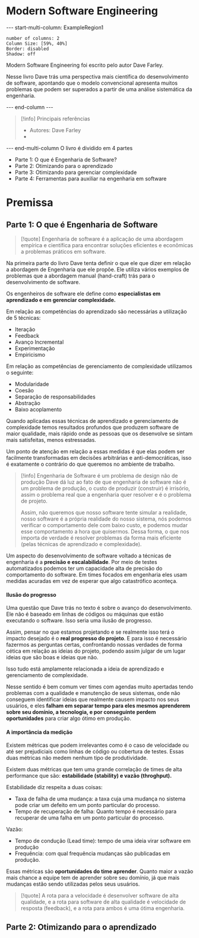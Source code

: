 # Modern Software Engineering

--- start-multi-column: ExampleRegion1  
```column-settings  
number of columns: 2
Column Size: [59%, 40%]
Border: disabled
Shadow: off
```

Modern Software Engineering foi escrito pelo autor Dave Farley.

Nesse livro Dave trás uma perspectiva mais científica do desenvolvimento de software, apontando que o modelo convencional apresenta muitos problemas que podem ser superados a partir de uma análise sistemática da engenharia.

--- end-column ---

> [!info] Principais referências
> - Autores: Dave Farley
>- 

--- end-multi-column
O livro é dividido em 4 partes

- Parte 1: O que é Engenharia de Software?
- Parte 2: Otimizando para o aprendizado
- Parte 3: Otimizando para gerenciar complexidade
- Parte 4: Ferramentas para auxiliar na engenharia em software

# Premissa

## Parte 1: O que é Engenharia de Software

> [!quote] Engenharia de software é a aplicação de uma abordagem empírica e científica para encontrar soluções eficientes e econômicas a problemas práticos em software.

Na primeira parte do livro Dave tenta definir o que ele que dizer em relação a abordagem de Engenharia que ele propõe. Ele utiliza vários exemplos de problemas que a abordagem manual (hand-craft) trás para o desenvolvimento de software.

Os engenheiros de software ele define como **especialistas em aprendizado e em gerenciar complexidade.**

Em relação as competências do aprendizado são necessárias a utilização de 5 técnicas:

- Iteração
- Feedback
- Avanço Incremental
- Experimentação
- Empiricismo

Em relação as competências de gerenciamento de complexidade utilizamos o seguinte:

- Modularidade
- Coesão
- Separação de responsabilidades
- Abstração
- Baixo acoplamento

Quando aplicadas essas técnicas de aprendizado e gerenciamento de complexidade temos resultados profundos que produzem software de maior qualidade, mais rápido onde as pessoas que os desenvolve se sintam mais satisfeitas, menos estressadas.

Um ponto de atenção em relação a essas medidas é que elas podem ser facilmente transformadas em decisões arbitrárias e anti-democráticas, isso é exatamente o contrário do que queremos no ambiente de trabalho.

> [!info] Engenharia de Software é um problema de design não de produção
> Dave dá luz ao fato de que engenharia de software não é um problema de produção, o custo de produzir (construir) é irrisório, assim o problema real que a engenharia quer resolver e é o problema de projeto.
> 
> Assim, não queremos que nosso software tente simular a realidade, nosso software é a própria realidade do nosso sistema, nós podemos verificar o comportamento dele com baixo custo, e podemos mudar esse comportamento a hora que quisermos. Dessa forma, o que nos importa de verdade é resolver problemas da forma mais eficiente (pelas técnicas de aprendizado e complexidade).

Um aspecto do desenvolvimento de software voltado a técnicas de engenharia é a **precisão e escalabilidade**. Por meio de testes automatizados podemos ter um capacidade alta de precisão do comportamento do software. Em times focados em engenharia eles usam medidas acuradas em vez de esperar que algo catastrófico aconteça.

#### Ilusão do progresso

Uma questão que Dave trás no texto é sobre o avanço do desenvolvimento. Ele não é baseado em linhas de códigos ou máquinas que estão executando o software. Isso seria uma ilusão de progresso.

Assim, pensar no que estamos projetando e se realmente isso terá o impacto desejado é o **real progresso do projeto**. E para isso é necessário fazermos as perguntas certas, confrontando nossas verdades de forma cética em relação as ideias do projeto, podendo assim julgar de um lugar ideias que são boas e ideias que não.

Isso tudo está amplamente relacionada a ideia de aprendizado e gerenciamento de complexidade.

Nesse sentido é bem comum ver times com agendas muito apertadas tendo problemas com a qualidade e manutenção de seus sistemas, onde não conseguem identificar ideias que realmente causem impacto nos seus usuários, e eles **falham em separar tempo para eles mesmos aprenderem sobre seu domínio, a tecnologia, e por conseguinte perdem oportunidades** para criar algo ótimo em produção.

#### A importância da medição

Existem métricas que podem irrelevantes como é o caso de velocidade ou até ser prejudiciais como linhas de código ou cobertura de testes. Essas duas métricas não medem nenhum tipo de produtividade.

Existem duas métricas que tem uma grande correlação de times de alta performance que são: **estabilidade (stability) e vazão (throghput).**

Estabilidade diz respeita a duas coisas:

- Taxa de falha de uma mudança: a taxa cuja uma mudança no sistema pode criar um defeito em um ponto particular do processo.
- Tempo de recuperação de falha: Quanto tempo é necessário para recuperar de uma falha em um ponto particular do processo.

Vazão:

- Tempo de condução (Lead time): tempo de uma ideia virar software em produção
- Frequência: com qual frequência mudanças são publicadas em produção.

Essas métricas são **oportunidades do time aprender**. Quanto maior a vazão mais chance a equipe tem de aprender sobre seu domínio, já que mais mudanças estão sendo utilizadas pelos seus usuários.

> [!quote] A rota para a velocidade é desenvolver software de alta qualidade, e a rota para software de alta qualidade é velocidade de resposta (feedback), e a rota para ambos é uma ótima engenharia.


## Parte 2: Otimizando para o aprendizado 
